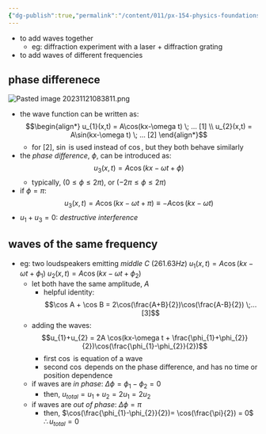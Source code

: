 ```yaml
---
{"dg-publish":true,"permalink":"/content/011/px-154-physics-foundations/px-154-f-waves/px-154-f3a-principle-of-superposition/","created":"2024-11-25T10:50:32.000+00:00","updated":"2024-11-26T19:51:29.016+00:00"}
---
```


- to add waves together
	- eg: diffraction experiment with a laser + diffraction grating
- to add waves of  different frequencies
## phase differenece
![Pasted image 20231121083811.png](/img/user/pics/Pasted%20image%2020231121083811.png)
- the wave function can be written as: 
$$\begin{align*}
	u_{1}(x,t) = A\cos(kx-\omega t) \; ... [1] \\
	u_{2}(x,t) = A\sin(kx-\omega t) \; ... [2]
\end{align*}$$
	- for $[2]$, $\sin$ is used instead of $\cos$, but they both behave similarly
- the *phase difference*, $\phi$, can be introduced as: 
$$u_{3}(x,t) = A \cos(kx-\omega t+ \phi)$$
	- typically, $(0 \leq \phi \leq 2\pi)$, or ($-2\pi \leq \phi \leq 2\pi)$
- if $\phi = \pi$: 
$$u_{3}(x,t) = A\cos(kx-\omega t + \pi) \equiv -A\cos(kx-\omega t)$$
- $u_{1} + u_{3} = 0$: *destructive interference*
## waves of the same frequency
- eg: two loudspeakers emitting *middle C* $(261.63Hz)$
		$u_{1}(x,t) = A \cos(kx-\omega t+ \phi_{1})$
		$u_{2}(x,t) = A \cos(kx-\omega t+ \phi_{2})$
	- let both have the same amplitude, $A$
		- helpful identity: $$\cos A + \cos B = 2\cos(\frac{A+B}{2})\cos(\frac{A-B}{2}) \;...[3]$$
	- adding the waves: 
	$$u_{1}+u_{2} = 2A \cos(kx-\omega t + \frac{\phi_{1}+\phi_{2}}{2})\cos(\frac{\phi_{1}-\phi_{2}}{2})$$
		- first $\cos$ is equation of a wave
		- second $\cos$ depends on the phase difference, and has no time or position dependence
	- if waves are *in phase*: $\Delta \phi = \phi_{1} - \phi_{2} = 0$
		- then, $u_{total} = u_{1}+u_{2} = 2u_{1}= 2u_{2}$
	- if waves are *out of phase*: $\Delta\phi = \pi$
		- then, $\cos(\frac{\phi_{1}-\phi_{2}}{2})= \cos(\frac{\pi}{2}) = 0$
			$\therefore u_{total} = 0$ 
